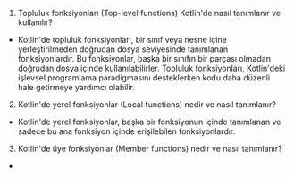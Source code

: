 1. Topluluk fonksiyonları (Top-level functions) Kotlin'de nasıl tanımlanır ve kullanılır?
- Kotlin'de topluluk fonksiyonları, bir sınıf veya nesne içine yerleştirilmeden doğrudan dosya seviyesinde tanımlanan fonksiyonlardır. Bu fonksiyonlar, başka bir sınıfın bir parçası olmadan doğrudan dosya içinde kullanılabilirler. Topluluk fonksiyonları, Kotlin'deki işlevsel programlama paradigmasını desteklerken kodu daha düzenli hale getirmeye yardımcı olabilir.

2. Kotlin'de yerel fonksiyonlar (Local functions) nedir ve nasıl tanımlanır?
- Kotlin'de yerel fonksiyonlar, başka bir fonksiyonun içinde tanımlanan ve sadece bu ana fonksiyon içinde erişilebilen fonksiyonlardır. 

3. Kotlin'de üye fonksiyonlar (Member functions) nedir ve nasıl tanımlanır?
- 